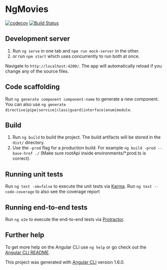 # NgMovies

[![codecov](https://codecov.io/gh/maapteh/playground-movies/branch/master/graph/badge.svg)](https://codecov.io/gh/maapteh/playground-movies)
[![Build Status](https://travis-ci.org/maapteh/playground-movies.svg?branch=master)](https://travis-ci.org/maapteh/playground-movies)

## Development server

1. Run `ng serve` in one tab and `npm run mock-server` in the other.
2. or run `npm start` which uses concurrently to run both at once.

Navigate to `http://localhost:4200/`. The app will automatically reload if you change any of the source files.

## Code scaffolding

Run `ng generate component component-name` to generate a new component. You can also use `ng generate directive|pipe|service|class|guard|interface|enum|module`.

## Build

1. Run `ng build` to build the project. The build artifacts will be stored in the `dist/` directory. 
2. Use the `-prod` flag for a production build. For example `ng build -prod --base-href ./` (Make sure rootApi inside environments/*.prod.ts is correct).


## Running unit tests

Run `ng test -sm=false` to execute the unit tests via [Karma](https://karma-runner.github.io).
Run `ng test --code-coverage` to also see the coverage report
## Running end-to-end tests

Run `ng e2e` to execute the end-to-end tests via [Protractor](http://www.protractortest.org/).

## Further help

To get more help on the Angular CLI use `ng help` or go check out the [Angular CLI README](https://github.com/angular/angular-cli/blob/master/README.md).

This project was generated with [Angular CLI](https://github.com/angular/angular-cli) version 1.6.0.
